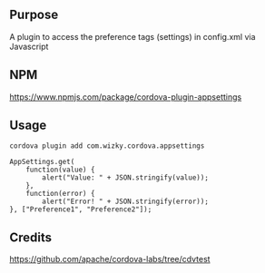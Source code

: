 ## Purpose
A plugin to access the preference tags (settings) in config.xml via Javascript

## NPM
https://www.npmjs.com/package/cordova-plugin-appsettings

## Usage
    cordova plugin add com.wizky.cordova.appsettings

    AppSettings.get(
    	function(value) {
    		alert("Value: " + JSON.stringify(value));
    	},
    	function(error) {
        	alert("Error! " + JSON.stringify(error));
    }, ["Preference1", "Preference2"]);

## Credits
https://github.com/apache/cordova-labs/tree/cdvtest
